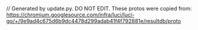 // Generated by update.py. DO NOT EDIT.
These protos were copied from:
https://chromium.googlesource.com/infra/luci/luci-go/+/9e9ad4c675d6b9dc4478d299adab41f4f792881e/resultdb/proto
